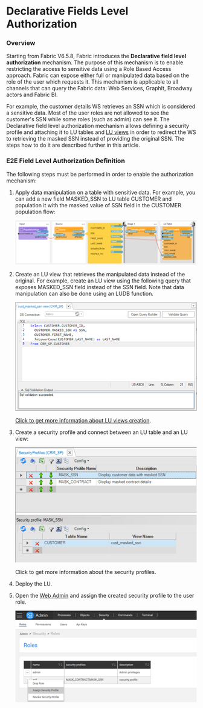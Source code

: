 # Declarative Fields Level Authorization

### Overview

Starting from Fabric V6.5.8, Fabric introduces the **Declarative field level authorization** mechanism. The purpose of this mechanism is to enable restricting the access to sensitive data using a Role Based Access approach. Fabric can expose either full or manipulated data based on the role of the user which requests it. This mechanism is applicable to all channels that can query the Fabric data: Web Services, GraphIt, Broadway actors and Fabric BI.

For example, the customer details WS retrieves an SSN which is considered a sensitive data. Most of the user roles are not allowed to see the customer's SSN while some roles (such as admin) can see it. The Declarative field level authorization mechanism allows defining a security profile and attaching it to LU tables and [LU views](/articles/06_LU_tables/06_LU_views.md) in order to redirect the WS to retrieving the masked SSN instead of providing the original SSN. The steps how to do it are described further in this article.

### E2E Field Level Authorization Definition

The following steps must be performed in order to enable the authorization mechanism:

1. Apply data manipulation on a table with sensitive data. For example, you can add a new field MASKED_SSN to LU table CUSTOMER and population it with the masked value of SSN field in the CUSTOMER population flow:

   ![](images/masking_example_1.PNG)

2. Create an LU view that retrieves the manipulated data instead of the original. For example, create an LU view using the following query that exposes MASKED_SSN field instead of the SSN field. Note that data manipulation can also be done using an LUDB function.

   <img src="../06_LU_tables/images/lu_views_1.PNG" style="zoom:80%;" />

   [Click to get more information about LU views creation](/articles/06_LU_tables/06_LU_views.md).

3. Create a security profile and connect between an LU table and an LU view:

   <img src="images/security_profile_1.PNG" style="zoom:80%;" />

   Click to get more information about the security profiles. 

4. Deploy the LU.

5. Open the [Web Admin](/articles/30_web_framework/03_web_admin_application.md) and assign the created security profile to the user role.

   ![](images/assign_security_profile_1.PNG)



